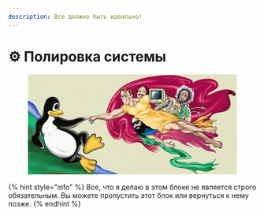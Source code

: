 ```yaml
---
description: Все должно быть идеально!
---
```


# ⚙ Полировка системы

<figure><img src="../.gitbook/assets/image (2).png" alt=""><figcaption></figcaption></figure>

{% hint style="info" %}
Все, что я делаю в этом блоке не является строго обязательным. Вы можете пропустить этот блок или вернуться к нему позже.
{% endhint %}
